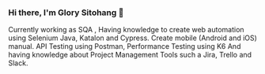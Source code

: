 ### Hi there, I'm Glory Sitohang 👋


Currently working as SQA , Having knowledge to create web automation using Selenium Java, Katalon and Cypress. Create mobile (Android and iOS) manual. 
API Testing using Postman, Performance Testing using K6 And having knowledge about Project Management Tools such a Jira, Trello and Slack.

<!--
**glorykarinaa/glorykarinaa** is a ✨ _special_ ✨ repository because its `README.md` (this file) appears on your GitHub profile.

Here are some ideas to get you started:

- 🔭 I’m currently working on ...
- 🌱 I’m currently learning ...
- 👯 I’m looking to collaborate on ...
- 🤔 I’m looking for help with ...
- 💬 Ask me about ...
- 📫 How to reach me: ...
- 😄 Pronouns: ...
- ⚡ Fun fact: ...
-->
